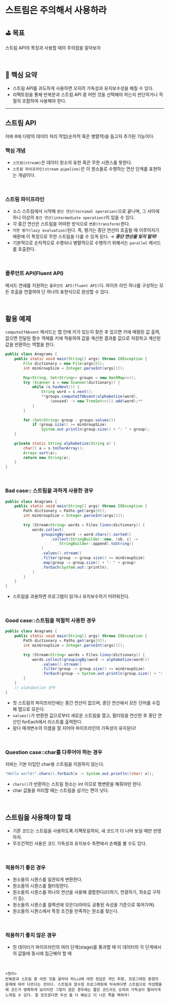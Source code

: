 # 스트림은 주의해서 사용하라

## ⛳️ 목표

스트림 API의 특징과 사용할 때의 주의점을 알아보자

<br>

## 📄 핵심 요약

- 스트림 API를 과도하게 사용하면 오히려 가독성과 유지보수성을 해칠 수 있다.
- 리팩토링을 통해 반복문과 스트림 API 중 어떤 것을 선택해야 하는지 판단하거나 적절히 조합하여 사용해야 한다.

---

## 스트림 API

자바 8에 다량의 데이터 처리 작업(순차적 혹은 병렬적)을 돕고자 추가된 기능이다.

### 핵심 개념

- `스트림(stream)`은 데이터 원소의 유한 혹은 무한 시퀀스를 뜻한다.
- `스트림 파이프라인(stream pipeline)`은 이 원소들로 수행하는 연산 단계를 표현하는 개념이다.

<br>

### 스트림 파이프라인

- 소스 스트림에서 시작해 `종단 연산(ternimal operation)`으로 끝나며, 그 사이에 하나 이상의 `중간 연산(intermediate operation)`이 있을 수 있다.
- 각 중간 연산은 스트림을 어떠한 방식으로 `변환(transform)`한다.
- `지연 평가(lazy evaluation)`된다. 즉, 평가는 종단 연산이 호출될 때 이루어지기 때문에 이 특징으로 무한 스트림을 다룰 수 있게 된다. → ***종단 연산을 잊지 말자!***
- 기본적으로 순차적으로 수행되나 병렬적으로 수행하기 위해서는 `parallel` 메서드를 호출한다.

<br>

### 플루언트 API(Fluent API)

메서드 연쇄를 지원하는 `플루언트 API(fluent API)`다. 파이프 라인 하나를 구성하는 모든 호출을 연결하여 단 하나의 표현식으로 완성할 수 있다.

<br>

## 활용 예제

`computeIfAbsent` 메서드는 맵 안에 키가 있는지 찾은 후 있으면 키에 매핑된 값 출력, 없으면 전달된 함수 객체를 키에 적용하여 값을 계산한 결과를 값으로 저장하고 계산된 값을 반환하는 역할을 한다.

```java
public class Anagrams {
	public static void main(String[] args) throws IOException {
		File dictionary = new File(args[0]);
		int minGroupSize = Integer.parseInt(args[1]);
		
		Map<String, Set<String>> groups = new HashMap<>();
		try (Scanner s = new Scanner(dictionary)) {
			while (s.hasNext()) {
				String word = s.next();
				**groups.computeIfAbsent(alphabetize(word), 
					(unused) -> new TreeSet<>()).add(word);**
			}
		}
		
		for (Set<String> group : groups.values())
			if (group.size() >= minGroupSize)
				System.out.println(group.size() + ": " + group);
	}
	
	private static String alphabetize(String s) {
		char[] a = s.toCharArray();
		Arrays.sort(a);
		return new String(a);
	}
}
```

<br>

### Bad case:: 스트림을 과하게 사용한 경우

```java
public class Anagrams {
	public static void main(String[] args) throws IOException {
		Path dictionary = Paths.get(args[0]);
		int minGroupSize = Integer.parseInt(args[1]);
		
		try (Stream<String> words = Files.lines(dictionary)) {
			words.collect(
				groupingBy(word -> word.chars().sorted()
					.collect(StringBuilder::new, (sb, c) ->
						StringBuilder::append).toString()
				)
				.values().stream()
				.filter(group -> group.size() >= minGroupSize)
				.map(group -> group.size() + ": " + group)
				.forEach(System.out::println);
			)
		}
	}
}
```

- 스트림을 과용하면 프로그램이 읽거나 유지보수하기 어려워진다.

<br>

### Good case::스트림을 적절히 사용한 경우

```java
public class Anagrams {
	public static void main(String[] args) throws IOException {
		Path dictionary = Paths.get(args[0]);
		int minGroupSize = Integer.parseInt(args[1]);
		
		try (Stream<String> words = Files.lines(dictionary)) {
			words.collect(groupingBy(word -> alphabetize(word)))
				.values().stream()
				.filter(group -> group.size() >= minGroupSize)
				.forEach(group -> System.out.println(group.size() + ": " + group));
		}
	}
	// alphabetize 생략
}
```

- 첫 스트림의 파이프라인에는 중간 연산이 없으며, 종단 연산에서 모든 단어를 수집해 맵으로 모은다.
- `values()`가 반환한 값으로부터 새로운 스트림을 열고, 필터링을 연산한 후 종단 연산인 forEach에서 리스트를 출력한다.
- 람다 매개변수의 이름을 잘 지어야 파이프라인의 가독성이 유지된다!

<br>

### Question case::char를 다루어야 하는 경우

자바는 기본 타입인 char용 스트림을 지원하지 않는다.

```java
"Hello world!".chars().forEach(x -> System.out.println((char) x));
```

- `chars()`가 반환하는 스트림 원소는 int 이므로 형변환을 해줘야만 한다.
- char 값들을 처리할 때는 스트림을 삼가는 편이 낫다.

<br>

## 스트림을 사용해야 할 때

- 기존 코드는 스트림을 사용하도록 리팩토링하되, 새 코드가 더 나아 보일 때만 반영하자.
- 무조건적인 사용은 코드 가독성과 유지보수 측면에서 손해를 볼 수도 있다.

<br>

### 적용하기 좋은 경우

- 원소들의 시퀀스를 일관되게 변환한다.
- 원소들의 시퀀스를 필터링한다.
- 원소들의 시퀀스를 하나의 연산을 사용해 결합한다(더하기, 연결하기, 최솟값 구하기 등).
- 원소들의 시퀀스를 컬렉션에 모은다(아마도 공통된 속성을 기준으로 묶어가며).
- 원소들의 시퀀스에서 특정 조건을 만족하는 원소를 찾는다.

<br>

### 적용하기 좋지 않은 경우

- 한 데이터가 파이프라인의 여러 단계(stage)를 통과할 때 이 데이터의 각 단계에서의 값들에 동시에 접근해야 할 때

<br>

```
<정리>
반복문과 스트림 중 어떤 것을 골라야 하느냐에 대한 정답은 개인 취향, 프로그래밍 환경의 문제에 따라 다르다는 것이다. 스트림과 함수형 프로그래밍에 익숙하다면 스트림으로 작성했을 때 코드가 명확하게 보이지만 그렇지 않은 경우에는 짧은 코드라도 오히려 가독성이 떨어지게 느껴질 수 있다. 잘 모르겠다면 우선 둘 다 해보고 더 나은 쪽을 택하자!

```
